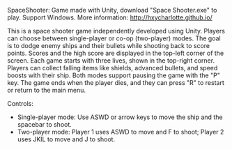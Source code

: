 SpaceShooter: Game made with Unity, download "Space Shooter.exe" to play. Support Windows.
More information: http://hxycharlotte.github.io/

This is a space shooter game independently developed using Unity. Players can choose between single-player or co-op (two-player) modes. The goal is to dodge enemy ships and their bullets while shooting back to score points. Scores and the high score are displayed in the top-left corner of the screen. Each game starts with three lives, shown in the top-right corner. Players can collect falling items like shields, advanced bullets, and speed boosts with their ship. Both modes support pausing the game with the "P" key. The game ends when the player dies, and they can press "R" to restart or return to the main menu.  

Controls:  
- Single-player mode: Use ASWD or arrow keys to move the ship and the spacebar to shoot.  
- Two-player mode: Player 1 uses ASWD to move and F to shoot; Player 2 uses JKIL to move and J to shoot.
